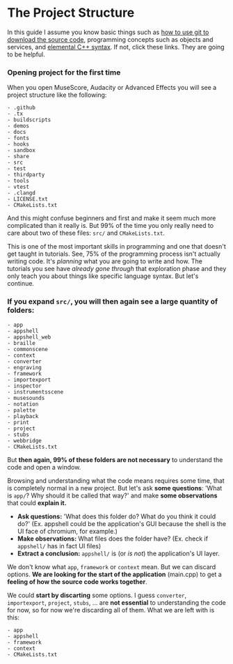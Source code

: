 # The Project Structure

In this guide I assume you know basic things such as [how to use git to download the source code](https://www.w3schools.com/git/default.asp), programming concepts such as objects and services, and [elemental C++ syntax](https://www.w3schools.com/cpp/default.asp). If not, click these links. They are going to be helpful.

### Opening project for the first time

When you open MuseScore, Audacity or Advanced Effects you will see a project structure like the following:

```
- .github
- .tx
- buildscripts
- demos
- docs
- fonts
- hooks
- sandbox
- share
- src
- test
- thirdparty
- tools
- vtest
- .clangd
- LICENSE.txt
- CMakeLists.txt
```

And this might confuse beginners and first and make it seem much more complicated than it really is. But 99% of the time you only really need to care about two of these files: `src/` and `CMakeLists.txt`.

This is one of the most important skills in programming and one that doesn't get taught in tutorials. See, 75% of the programming process isn't actually writing code. It's *planning* what you are going to write and how. The tutorials you see have *already gone through* that exploration phase and they only teach you about things like specific language syntax. But let's continue.

### If you expand `src/`, you will then again see a large quantity of folders:

```
- app
- appshell
- appshell_web
- braille
- commonscene
- context
- converter
- engraving
- framework
- importexport
- inspector
- instrumentsscene
- musesounds
- notation
- palette
- playback
- print
- project
- stubs
- webbridge
- CMakeLists.txt
```

But **then again, 99% of these folders are not necessary** to understand the code and open a window.

Browsing and understanding what the code means requires some time, that is completely normal in a new project. But let's ask **some questions**: 'What is `app/`? Why should it be called that way?' and make **some observations** that could **explain it.**

- **Ask questions:** 'What does this folder do? What do you think it could do?' (Ex. appshell could be the application's GUI because the shell is the UI face of chromium, for example.)
- **Make observations:** What files does the folder have? (Ex. check if `appshell/` has in fact UI files)
- **Extract a conclusion:** `appshell/` is (or *is not*) the application's UI layer.

We don't know what `app`, `framework` or `context` mean. But we can discard options. **We are looking for the start of the application** (main.cpp) to get a **feeling of how the source code works together**.

We could **start by discarting** some options. I guess `converter`, `importexport`, `project`, `stubs`, ... are **not essential** to understanding the code for now, so for now we're discarding all of them. What we are left with is this:

```
- app
- appshell
- framework
- context
- CMakeLists.txt
```